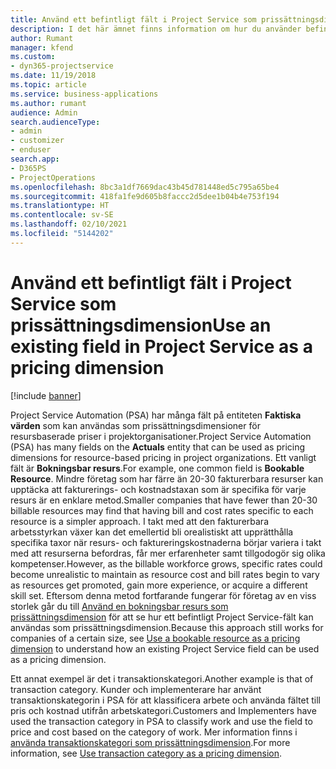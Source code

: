 ```yaml
---
title: Använd ett befintligt fält i Project Service som prissättningsdimension
description: I det här ämnet finns information om hur du använder befintliga Project Service-fält som prisdimensioner.
author: Rumant
manager: kfend
ms.custom:
- dyn365-projectservice
ms.date: 11/19/2018
ms.topic: article
ms.service: business-applications
ms.author: rumant
audience: Admin
search.audienceType:
- admin
- customizer
- enduser
search.app:
- D365PS
- ProjectOperations
ms.openlocfilehash: 8bc3a1df7669dac43b45d781448ed5c795a65be4
ms.sourcegitcommit: 418fa1fe9d605b8faccc2d5dee1b04b4e753f194
ms.translationtype: HT
ms.contentlocale: sv-SE
ms.lasthandoff: 02/10/2021
ms.locfileid: "5144202"
---
```

# <a name="use-an-existing-field-in-project-service-as-a-pricing-dimension"></a><span data-ttu-id="d53b1-103">Använd ett befintligt fält i Project Service som prissättningsdimension</span><span class="sxs-lookup"><span data-stu-id="d53b1-103">Use an existing field in Project Service as a pricing dimension</span></span>

[!include [banner](../includes/psa-now-project-operations.md)]

<span data-ttu-id="d53b1-104">Project Service Automation (PSA) har många fält på entiteten **Faktiska värden** som kan användas som prissättningsdimensioner för resursbaserade priser i projektorganisationer.</span><span class="sxs-lookup"><span data-stu-id="d53b1-104">Project Service Automation (PSA) has many fields on the **Actuals** entity that can be used as pricing dimensions for resource-based pricing in project organizations.</span></span> <span data-ttu-id="d53b1-105">Ett vanligt fält är **Bokningsbar resurs**.</span><span class="sxs-lookup"><span data-stu-id="d53b1-105">For example, one common field is **Bookable Resource**.</span></span> <span data-ttu-id="d53b1-106">Mindre företag som har färre än 20-30 fakturerbara resurser kan upptäcka att fakturerings- och kostnadstaxan som är specifika för varje resurs är en enklare metod.</span><span class="sxs-lookup"><span data-stu-id="d53b1-106">Smaller companies that have fewer than 20-30 billable resources may find that having bill and cost rates specific to each resource is a simpler approach.</span></span> <span data-ttu-id="d53b1-107">I takt med att den fakturerbara arbetsstyrkan växer kan det emellertid bli orealistiskt att upprätthålla specifika taxor när resurs- och faktureringskostnaderna börjar variera i takt med att resurserna befordras, får mer erfarenheter samt tillgodogör sig olika kompetenser.</span><span class="sxs-lookup"><span data-stu-id="d53b1-107">However, as the billable workforce grows, specific rates could become unrealistic to maintain as resource cost and bill rates begin to vary as resources get promoted, gain more experience, or acquire a different skill set.</span></span> <span data-ttu-id="d53b1-108">Eftersom denna metod fortfarande fungerar för företag av en viss storlek går du till [Använd en bokningsbar resurs som prissättningsdimension](bookable-resource-pricing-dimension.md) för att se hur ett befintligt Project Service-fält kan användas som prissättningsdimension.</span><span class="sxs-lookup"><span data-stu-id="d53b1-108">Because this approach still works for companies of a certain size, see [Use a bookable resource as a pricing dimension](bookable-resource-pricing-dimension.md) to understand how an existing Project Service field can be used as a pricing dimension.</span></span>

<span data-ttu-id="d53b1-109">Ett annat exempel är det i transaktionskategori.</span><span class="sxs-lookup"><span data-stu-id="d53b1-109">Another example is that of transaction category.</span></span> <span data-ttu-id="d53b1-110">Kunder och implementerare har använt transaktionskategorin i PSA för att klassificera arbete och använda fältet till pris och kostnad utifrån arbetskategori.</span><span class="sxs-lookup"><span data-stu-id="d53b1-110">Customers and Implementers have used the transaction category in PSA to classify work and use the field to price and cost based on the category of work.</span></span> <span data-ttu-id="d53b1-111">Mer information finns i [använda transaktionskategori som prissättningsdimension](transaction-category-pricing-dimension.md).</span><span class="sxs-lookup"><span data-stu-id="d53b1-111">For more information, see [Use transaction category as a pricing dimension](transaction-category-pricing-dimension.md).</span></span>
